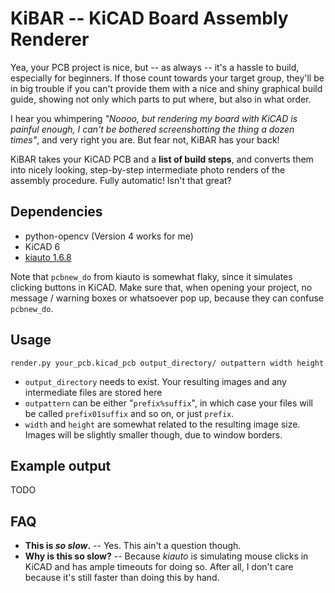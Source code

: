 # KiBAR -- KiCAD Board Assembly Renderer

Yea, your PCB project is nice, but -- as always -- it's a hassle to build, especially for
beginners. If those count towards your target group, they'll be in big trouble if you can't
provide them with a nice and shiny graphical build guide, showing not only which parts to put
where, but also in what order.

I hear you whimpering _"Noooo, but rendering my board with KiCAD is painful enough, I can't be
bothered screenshotting the thing a dozen times"_, and very right you are. But fear not, KiBAR
has your back!

KiBAR takes your KiCAD PCB and a **list of build steps**, and converts them into nicely looking,
step-by-step intermediate photo renders of the assembly procedure. Fully automatic! Isn't that
great?

## Dependencies

- python-opencv (Version 4 works for me)
- KiCAD 6
- [kiauto 1.6.8](https://github.com/INTI-CMNB/KiAuto)

Note that `pcbnew_do` from kiauto is somewhat flaky, since it simulates clicking buttons in KiCAD.
Make sure that, when opening your project, no message / warning boxes or whatsoever pop up, because
they can confuse `pcbnew_do`.

## Usage

`render.py your_pcb.kicad_pcb output_directory/ outpattern width height`

- `output_directory` needs to exist. Your resulting images and any intermediate files are stored
  here
- `outpattern` can be either "`prefix%suffix`", in which case your files will be called
  `prefix01suffix` and so on, or just `prefix`.
- `width` and `height` are somewhat related to the resulting image size. Images will be slightly
  smaller though, due to window borders.

## Example output

TODO

## FAQ

- **This is _so slow_.** -- Yes. This ain't a question though.
- **Why is this so slow?** -- Because *kiauto* is simulating mouse clicks in KiCAD and has ample
  timeouts for doing so. After all, I don't care because it's still faster than doing this by hand.
